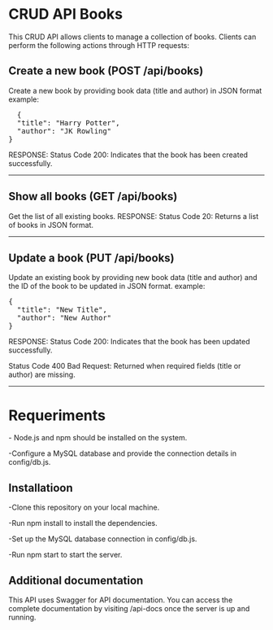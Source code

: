 # CRUD API Books


  This CRUD API allows clients to manage a collection of books. Clients can perform the following actions through HTTP requests:

<h2>
  Create a new book (POST /api/books)
</h2>
Create a new book by providing book data (title and author) in JSON format
example:
<pre>
  {
  "title": "Harry Potter",
  "author": "JK Rowling"
}
</pre>
RESPONSE: Status Code 200: Indicates that the book has been created successfully.

<hr>

<h2>
  Show all books (GET /api/books)
</h2>
Get the list of all existing books.
RESPONSE: Status Code 20: Returns a list of books in JSON format.

<hr>

<h2>
  Update a book (PUT /api/books)
</h2>
Update an existing book by providing new book data (title and author) and the ID of the book to be updated in JSON format.
example:
<pre>
{
  "title": "New Title",
  "author": "New Author"
}
</pre>
RESPONSE: Status Code 200: Indicates that the book has been updated successfully.

Status Code 400 Bad Request: Returned when required fields (title or author) are missing.
<hr>

<h1>Requeriments</h1>
 - Node.js and npm should be installed on the system.
 
-Configure a MySQL database and provide the connection details in config/db.js.

<h2>Installatioon</h2>
-Clone this repository on your local machine.

-Run npm install to install the dependencies.

-Set up the MySQL database connection in config/db.js.

-Run npm start to start the server.

<h2>
Additional documentation
</h2>
This API uses Swagger for API documentation. You can access the complete documentation by visiting /api-docs once the server is up and running.
